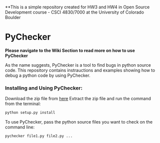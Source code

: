 **This is a simple repository created for HW3 and HW4 in Open Source Development course - CSCI 4830/7000 at the University of Colorado Boulder

# PyChecker

**Please navigate to the Wiki Section to read more on how to use PyChecker**

As the name suggests, PyChecker is a tool to find bugs in python source code. This repository contains instrauctions and examples showing how to debug a python code by using PyChecker.

### Installing and Using PyChecker:

Download the zip file from [here]( https://sourceforge.net/projects/pychecker/files/)
Extract the zip file and run the command from the terminal:

```python
python setup.py install
```

To use PyChecker, pass the python source files you want to check on the command line: 
```python
pychecker file1.py file2.py ...
```

